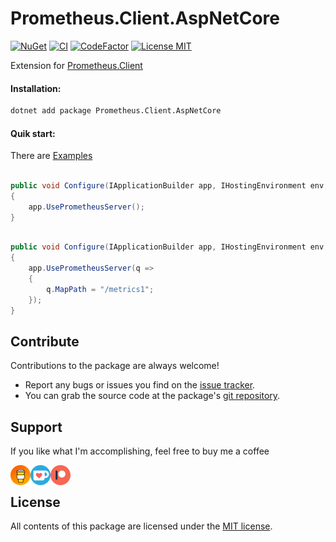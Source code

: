 [bmac]: https://www.buymeacoffee.com/phnx47
[ko-fi]: https://ko-fi.com/phnx47
[patreon]: https://www.patreon.com/phnx47

# Prometheus.Client.AspNetCore

[![NuGet](https://img.shields.io/nuget/v/Prometheus.Client.AspNetCore.svg)](https://www.nuget.org/packages/Prometheus.Client.AspNetCore)
[![CI](https://img.shields.io/github/workflow/status/prom-client-net/prom-client-aspnetcore/%F0%9F%92%BF%20CI%20Master?label=CI&logo=github)](https://github.com/prom-client-net/prom-client-aspnetcore/actions/workflows/master.yml)
[![CodeFactor](https://www.codefactor.io/repository/github/prom-client-net/prom-client-aspnetcore/badge)](https://www.codefactor.io/repository/github/prom-client-net/prom-client-aspnetcore)
[![License MIT](https://img.shields.io/badge/license-MIT-green.svg)](https://opensource.org/licenses/MIT)

Extension for [Prometheus.Client](https://github.com/prom-client-net/prom-client)


#### Installation:
```sh
dotnet add package Prometheus.Client.AspNetCore
```
#### Quik start:

There are [Examples](https://github.com/prom-client-net/prom-examples/tree/master/Middleware/WebAspNetCore_2.0)

```c#

public void Configure(IApplicationBuilder app, IHostingEnvironment env, ILoggerFactory loggerFactory, IApplicationLifetime appLifetime)
{
    app.UsePrometheusServer();
}

```

```c#

public void Configure(IApplicationBuilder app, IHostingEnvironment env, ILoggerFactory loggerFactory, IApplicationLifetime appLifetime)
{
    app.UsePrometheusServer(q =>
    {
        q.MapPath = "/metrics1";
    });
}

```
## Contribute

Contributions to the package are always welcome!

* Report any bugs or issues you find on the [issue tracker](https://github.com/PrometheusClientNet/Prometheus.Client.AspNetCore/issues).
* You can grab the source code at the package's [git repository](https://github.com/PrometheusClientNet/Prometheus.Client.AspNetCore).

## Support

If you like what I'm accomplishing, feel free to buy me a coffee

[<img align="left" alt="phnx47 | Buy Me a Coffe" width="32px" src="https://raw.githubusercontent.com/phnx47/files/master/button-sponsors/bmac0.png" />][bmac]
[<img align="left" alt="phnx47 | Kofi" width="32px" src="https://raw.githubusercontent.com/phnx47/files/master/button-sponsors/kofi0.png" />][ko-fi]
[<img align="left" alt="phnx47 | Patreon" width="32px" src="https://raw.githubusercontent.com/phnx47/files/master/button-sponsors/patreon0.png" />][patreon]

&nbsp;

## License

All contents of this package are licensed under the [MIT license](https://opensource.org/licenses/MIT).

